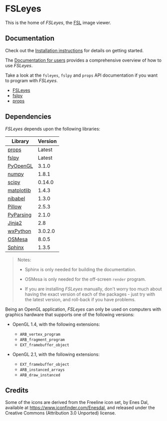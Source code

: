 FSLeyes
=======

This is the home of *FSLeyes*, the
 [FSL](http://fsl.fmrib.ox.ac.uk/fsl/fslwiki/) image viewer. 



Documentation
-------------


Check out the [Installation
instructions](https://git.fmrib.ox.ac.uk/paulmc/fsleyes/wikis/home) for
details on getting started.


The [Documentation for users](http://users.fmrib.ox.ac.uk/~paulmc/fsleyes/index.html)
provides a comprehensive overview of how to use *FSLeyes*.


Take a look at the `fsleyes`, `fslpy` and `props` API documentation if you
want to program with *FSLeyes*.

 - [FSLeyes](http://users.fmrib.ox.ac.uk/~paulmc/fsleyes_apidoc/index.html)
 - [fslpy](http://users.fmrib.ox.ac.uk/~paulmc/fslpy/index.html)
 - [props](http://users.fmrib.ox.ac.uk/~paulmc/props/index.html) 


Dependencies
------------


*FSLeyes* depends upon the following libraries:


| Library                                           | Version |
| ------------------------------------------------- | ------- |
| [props](https://git.fmrib.ox.ac.uk/paulmc/props/) | Latest  |
| [fslpy](https://git.fmrib.ox.ac.uk/paulmc/fslpy/) | Latest  |
| [PyOpenGL](http://pyopengl.sourceforge.net/)      | 3.1.0   |
| [numpy](http://www.numpy.org/)                    | 1.8.1   |
| [scipy](http://www.scipy.org/)                    | 0.14.0  |
| [matplotlib](http://matplotlib.org/)              | 1.4.3   |
| [nibabel](http://nipy.org/nibabel/)               | 1.3.0   |
| [Pillow](https://python-pillow.github.io/)        | 2.5.3   |
| [PyParsing](http://pyparsing.wikispaces.com/)     | 2.1.0   |
| [Jinja2](http://jinja.pocoo.org/)                 | 2.8     |
| [wxPython](http://wxpython.org/)                  | 3.0.2.0 |
| [OSMesa](http://mesa3d.org/)                      | 8.0.5   |
| [Sphinx](http://www.sphinx-doc.org/en/stable/)    | 1.3.5   |

 > Notes:
 >   - Sphinx is only needed for building the documentation.
 >
 >   - OSMesa is only needed for the off-screen `render` program.
 > 
 >   - If you are installing *FSLeyes* manually, don't worry too much about 
 >     having the exact version of each of the packages - just try with 
 >     the latest version, and roll-back if you have problems.


Being an OpenGL application, *FSLeyes* can only be used on computers
with graphics hardware that supports one of the following versions:

 - OpenGL 1.4, with the following extensions:
   - `ARB_vertex_program`
   - `ARB_fragment_program`
   - `EXT_framebuffer_object`

 - OpenGL 2.1, with the following extensions:
   - `EXT_framebuffer_object`
   - `ARB_instanced_arrays`
   - `ARB_draw_instanced`


Credits
-------


Some of the icons are derived from the Freeline icon set, by Enes Dal,
available at https://www.iconfinder.com/Enesdal, and released under the
Creative Commons (Attribution 3.0 Unported) license.
